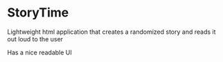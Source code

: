 # StoryTime

Lightweight html application that creates a randomized story and reads it out loud to the user

Has a nice readable UI
